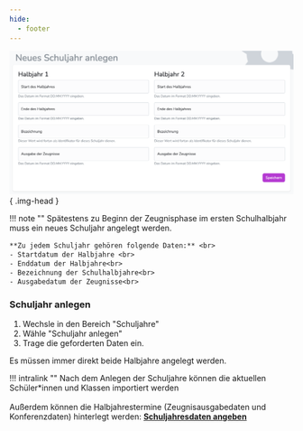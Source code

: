 ```yaml
---
hide:
  - footer
---
```

![Image title](/../../img/01_Administration/neues_schuljahr.png){ .img-head }

!!! note ""
    Spätestens zu Beginn der Zeugnisphase im ersten Schulhalbjahr muss ein neues Schuljahr angelegt werden. <br>

    **Zu jedem Schuljahr gehören folgende Daten:** <br>
    - Startdatum der Halbjahre <br>
    - Enddatum der Halbjahre<br>
    - Bezeichnung der Schulhalbjahre<br>
    - Ausgabedatum der Zeugnisse<br>


### Schuljahr anlegen

1. Wechsle in den Bereich "Schuljahre"
2. Wähle "Schuljahr anlegen"
3. Trage die geforderten Daten ein.

Es müssen immer direkt beide Halbjahre angelegt werden. <br>

!!! intralink ""
    Nach dem Anlegen der Schuljahre können die aktuellen Schüler*innen und Klassen importiert werden<!-- : [**Schüler*innen verwalten**](../Administration/student_administration.md) --> <br><br>
    Außerdem können die Halbjahrestermine (Zeugnisausgabedaten und Konferenzdaten) hinterlegt werden: [**Schuljahresdaten angeben**](../Administration/Termine_anlegen.md)